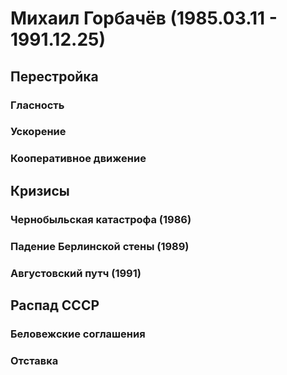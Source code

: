 # Михаил Горбачёв (1985.03.11 - 1991.12.25)
## Перестройка
### Гласность
### Ускорение
### Кооперативное движение
## Кризисы
### Чернобыльская катастрофа (1986)
### Падение Берлинской стены (1989)
### Августовский путч (1991)
## Распад СССР
### Беловежские соглашения
### Отставка